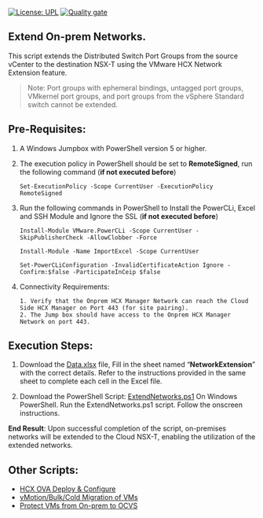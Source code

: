 [![License: UPL](https://img.shields.io/badge/license-UPL-green)](https://img.shields.io/badge/license-UPL-green) [![Quality gate](https://sonarcloud.io/api/project_badges/quality_gate?project=oracle-devrel_vmware-hcx-automation)](https://sonarcloud.io/dashboard?id=oracle-devrel_vmware-hcx-automation)

## Extend On-prem Networks. 
This script extends the Distributed Switch Port Groups from the source vCenter to the destination NSX-T using the VMware HCX Network Extension feature.

>Note: Port groups with ephemeral bindings, untagged port groups, VMkernel port groups, and port groups from the vSphere Standard switch cannot be extended.

## Pre-Requisites:

1.	A Windows Jumpbox with PowerShell version 5 or higher.
2.	The execution policy in PowerShell should be set to **RemoteSigned**, run the following command (**if not executed before**)
      ```
      Set-ExecutionPolicy -Scope CurrentUser -ExecutionPolicy RemoteSigned
      ```
3.	Run the following commands in PowerShell to Install the PowerCLi, Excel and SSH Module and Ignore the SSL (**if not executed before**)

      ```
      Install-Module VMware.PowerCLi -Scope CurrentUser -SkipPublisherCheck -AllowClobber -Force
      ```
      ```
      Install-Module -Name ImportExcel -Scope CurrentUser
      ```
      ```
      Set-PowerCLiConfiguration -InvalidCertificateAction Ignore -Confirm:$false -ParticipateInCeip $false
      ```

4.    Connectivity Requirements:
      ```
      1. Verify that the Onprem HCX Manager Network can reach the Cloud Side HCX Manager on Port 443 (for site pairing).
      2. The Jump box should have access to the Onprem HCX Manager Network on port 443.
      ```

## Execution Steps:
1. Download the [Data.xlsx](https://github.com/oracle-devrel/vmware-hcx-automation/blob/main/Data.xlsx) file, Fill in the sheet named “**NetworkExtension**” with the correct details. Refer to the instructions provided in the same sheet to complete each cell in the Excel file.

2. Download the PowerShell Script: [ExtendNetworks.ps1](https://github.com/oracle-devrel/vmware-hcx-automation/blob/main/ExtendNetworks.ps1)
On Windows PowerShell. Run the ExtendNetworks.ps1 script. Follow the onscreen instructions.


**End Result**: Upon successful completion of the script, on-premises networks will be extended to the Cloud NSX-T, enabling the utilization of the extended networks.

## Other Scripts:
- [HCX OVA Deploy & Configure](https://github.com/oracle-devrel/vmware-hcx-automation/blob/documenation/HCX-Config.md) 
- [vMotion/Bulk/Cold Migration of VMs](https://github.com/oracle-devrel/vmware-hcx-automation/blob/documenation/HCX-Migrate-VMs.md)
- [Protect VMs from On-prem to OCVS](https://github.com/oracle-devrel/vmware-hcx-automation/blob/documenation/HCX-Replicate-VMs.md) 
